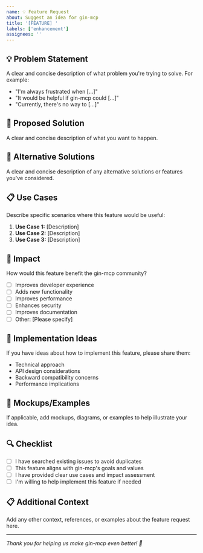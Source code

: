 ```yaml
---
name: 💡 Feature Request
about: Suggest an idea for gin-mcp
title: '[FEATURE] '
labels: ['enhancement']
assignees: ''
---
```


## 💡 Problem Statement

A clear and concise description of what problem you're trying to solve. For example:
- "I'm always frustrated when [...]"
- "It would be helpful if gin-mcp could [...]"
- "Currently, there's no way to [...]"

## 💭 Proposed Solution

A clear and concise description of what you want to happen.

## 🔄 Alternative Solutions

A clear and concise description of any alternative solutions or features you've considered.

## 📋 Use Cases

Describe specific scenarios where this feature would be useful:

1. **Use Case 1:** [Description]
2. **Use Case 2:** [Description]
3. **Use Case 3:** [Description]

## 🎯 Impact

How would this feature benefit the gin-mcp community?

- [ ] Improves developer experience
- [ ] Adds new functionality
- [ ] Improves performance
- [ ] Enhances security
- [ ] Improves documentation
- [ ] Other: [Please specify]

## 🔧 Implementation Ideas

If you have ideas about how to implement this feature, please share them:

- Technical approach
- API design considerations
- Backward compatibility concerns
- Performance implications

## 📸 Mockups/Examples

If applicable, add mockups, diagrams, or examples to help illustrate your idea.

## 🔍 Checklist

- [ ] I have searched existing issues to avoid duplicates
- [ ] This feature aligns with gin-mcp's goals and values
- [ ] I have provided clear use cases and impact assessment
- [ ] I'm willing to help implement this feature if needed

## 📋 Additional Context

Add any other context, references, or examples about the feature request here.

---

*Thank you for helping us make gin-mcp even better! 🌟* 
